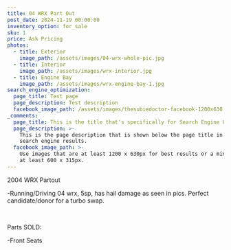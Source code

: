 ```yaml
---
title: 04 WRX Part Out
post_date: 2024-11-19 00:00:00
inventory_option: for_sale
sku: 1
price: Ask Pricing
photos:
  - title: Exterior
    image_path: /assets/images/04-wrx-whole-pic.jpg
  - title: Interior
    image_path: /assets/images/wrx-interior.jpg
  - title: Engine Bay
    image_path: /assets/images/wrx-engine-bay-1.jpg
search_engine_optimization:
  page_title: Test page
  page_description: Test description
  facebook_image_path: /assets/images/thesubiedoctor-facebook-1200x630.png
_comments:
  page_title: This is the title that's specifically for Search Engine Optimization.
  page_description: >-
    This is the page description that is shown below the page title in the
    search engine results.
  facebook_image_path: >-
    Use images that are at least 1200 x 630px for best results or a minimum of
    at least 600 x 315px.
---
```

2004 WRX Partout

\-Running/Driving 04 wrx, 5sp, has hail damage as seen in pics.  Perfect candidate/donor for a turbo swap.

&nbsp;

Parts SOLD:

\-Front Seats